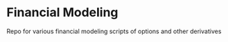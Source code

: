 # Financial Modeling

 Repo for various financial modeling scripts of options and other derivatives


